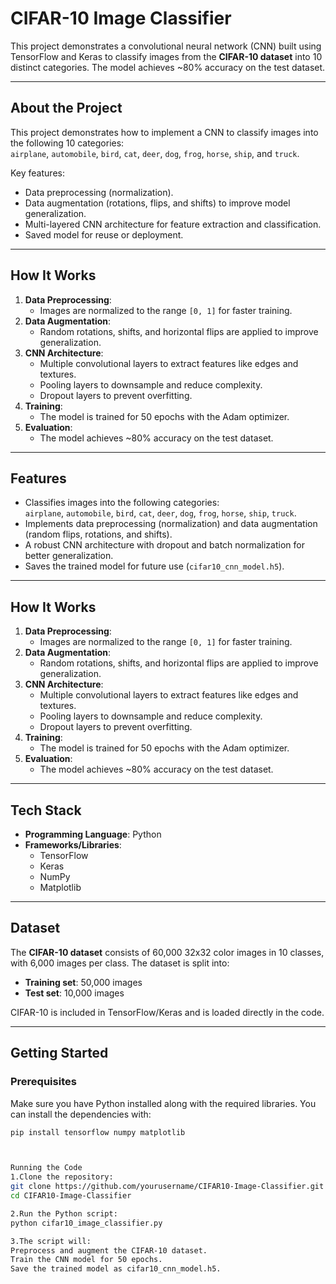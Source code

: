 # CIFAR-10 Image Classifier  

This project demonstrates a convolutional neural network (CNN) built using TensorFlow and Keras to classify images from the **CIFAR-10 dataset** into 10 distinct categories. The model achieves ~80% accuracy on the test dataset.  

---

## **About the Project**
This project demonstrates how to implement a CNN to classify images into the following 10 categories:  
`airplane`, `automobile`, `bird`, `cat`, `deer`, `dog`, `frog`, `horse`, `ship`, and `truck`.  

Key features:
- Data preprocessing (normalization).
- Data augmentation (rotations, flips, and shifts) to improve model generalization.
- Multi-layered CNN architecture for feature extraction and classification.
- Saved model for reuse or deployment.

  
---

## **How It Works**
1. **Data Preprocessing**:
   - Images are normalized to the range `[0, 1]` for faster training.  
2. **Data Augmentation**:
   - Random rotations, shifts, and horizontal flips are applied to improve generalization.  
3. **CNN Architecture**:
   - Multiple convolutional layers to extract features like edges and textures.  
   - Pooling layers to downsample and reduce complexity.  
   - Dropout layers to prevent overfitting.  
4. **Training**:
   - The model is trained for 50 epochs with the Adam optimizer.  
5. **Evaluation**:
   - The model achieves ~80% accuracy on the test dataset.  
---


## **Features**
- Classifies images into the following categories:  
  `airplane`, `automobile`, `bird`, `cat`, `deer`, `dog`, `frog`, `horse`, `ship`, `truck`.  
- Implements data preprocessing (normalization) and data augmentation (random flips, rotations, and shifts).  
- A robust CNN architecture with dropout and batch normalization for better generalization.  
- Saves the trained model for future use (`cifar10_cnn_model.h5`).


  
---
## **How It Works**
1. **Data Preprocessing**:
   - Images are normalized to the range `[0, 1]` for faster training.  
2. **Data Augmentation**:
   - Random rotations, shifts, and horizontal flips are applied to improve generalization.  
3. **CNN Architecture**:
   - Multiple convolutional layers to extract features like edges and textures.  
   - Pooling layers to downsample and reduce complexity.  
   - Dropout layers to prevent overfitting.  
4. **Training**:
   - The model is trained for 50 epochs with the Adam optimizer.  
5. **Evaluation**:
   - The model achieves ~80% accuracy on the test dataset.  


---

## **Tech Stack**
- **Programming Language**: Python  
- **Frameworks/Libraries**:  
  - TensorFlow  
  - Keras  
  - NumPy  
  - Matplotlib  

---

## **Dataset**
The **CIFAR-10 dataset** consists of 60,000 32x32 color images in 10 classes, with 6,000 images per class. The dataset is split into:  
- **Training set**: 50,000 images  
- **Test set**: 10,000 images  

CIFAR-10 is included in TensorFlow/Keras and is loaded directly in the code.

---

## **Getting Started**
### Prerequisites
Make sure you have Python installed along with the required libraries. You can install the dependencies with:  

```bash
pip install tensorflow numpy matplotlib



Running the Code
1.Clone the repository:
git clone https://github.com/yourusername/CIFAR10-Image-Classifier.git
cd CIFAR10-Image-Classifier

2.Run the Python script:
python cifar10_image_classifier.py

3.The script will:
Preprocess and augment the CIFAR-10 dataset.
Train the CNN model for 50 epochs.
Save the trained model as cifar10_cnn_model.h5.


